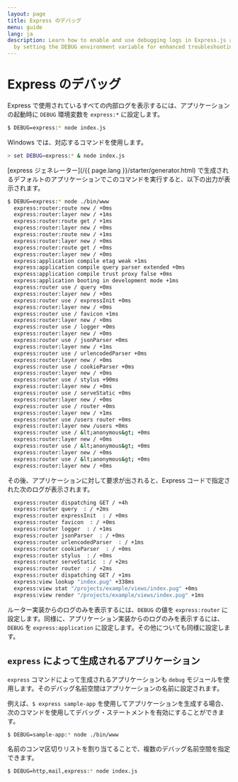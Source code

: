 ```yaml
---
layout: page
title: Express のデバッグ
menu: guide
lang: ja
description: Learn how to enable and use debugging logs in Express.js applications
  by setting the DEBUG environment variable for enhanced troubleshooting.
---
```


# Express のデバッグ

Express で使用されているすべての内部ログを表示するには、アプリケーションの起動時に `DEBUG` 環境変数を `express:*` に設定します。

```bash
$ DEBUG=express:* node index.js
```

Windows では、対応するコマンドを使用します。

```bash
> set DEBUG=express:* & node index.js
```

[express ジェネレーター](/{{ page.lang }}/starter/generator.html) で生成されるデフォルトのアプリケーションでこのコマンドを実行すると、以下の出力が表示されます。

```bash
$ DEBUG=express:* node ./bin/www
  express:router:route new / +0ms
  express:router:layer new / +1ms
  express:router:route get / +1ms
  express:router:layer new / +0ms
  express:router:route new / +1ms
  express:router:layer new / +0ms
  express:router:route get / +0ms
  express:router:layer new / +0ms
  express:application compile etag weak +1ms
  express:application compile query parser extended +0ms
  express:application compile trust proxy false +0ms
  express:application booting in development mode +1ms
  express:router use / query +0ms
  express:router:layer new / +0ms
  express:router use / expressInit +0ms
  express:router:layer new / +0ms
  express:router use / favicon +1ms
  express:router:layer new / +0ms
  express:router use / logger +0ms
  express:router:layer new / +0ms
  express:router use / jsonParser +0ms
  express:router:layer new / +1ms
  express:router use / urlencodedParser +0ms
  express:router:layer new / +0ms
  express:router use / cookieParser +0ms
  express:router:layer new / +0ms
  express:router use / stylus +90ms
  express:router:layer new / +0ms
  express:router use / serveStatic +0ms
  express:router:layer new / +0ms
  express:router use / router +0ms
  express:router:layer new / +1ms
  express:router use /users router +0ms
  express:router:layer new /users +0ms
  express:router use / &lt;anonymous&gt; +0ms
  express:router:layer new / +0ms
  express:router use / &lt;anonymous&gt; +0ms
  express:router:layer new / +0ms
  express:router use / &lt;anonymous&gt; +0ms
  express:router:layer new / +0ms
```

その後、アプリケーションに対して要求が出されると、Express コードで指定された次のログが表示されます。

```bash
  express:router dispatching GET / +4h
  express:router query  : / +2ms
  express:router expressInit  : / +0ms
  express:router favicon  : / +0ms
  express:router logger  : / +1ms
  express:router jsonParser  : / +0ms
  express:router urlencodedParser  : / +1ms
  express:router cookieParser  : / +0ms
  express:router stylus  : / +0ms
  express:router serveStatic  : / +2ms
  express:router router  : / +2ms
  express:router dispatching GET / +1ms
  express:view lookup "index.pug" +338ms
  express:view stat "/projects/example/views/index.pug" +0ms
  express:view render "/projects/example/views/index.pug" +1ms
```

ルーター実装からのログのみを表示するには、`DEBUG` の値を `express:router` に設定します。同様に、アプリケーション実装からのログのみを表示するには、`DEBUG` を `express:application` に設定します。その他についても同様に設定します。

## `express` によって生成されるアプリケーション

`express` コマンドによって生成されるアプリケーションも `debug` モジュールを使用します。そのデバッグ名前空間はアプリケーションの名前に設定されます。

例えば、`$ express sample-app` を使用してアプリケーションを生成する場合、次のコマンドを使用してデバッグ・ステートメントを有効にすることができます。

```bash
$ DEBUG=sample-app:* node ./bin/www
```

名前のコンマ区切りリストを割り当てることで、複数のデバッグ名前空間を指定できます。

```bash
$ DEBUG=http,mail,express:* node index.js
```

